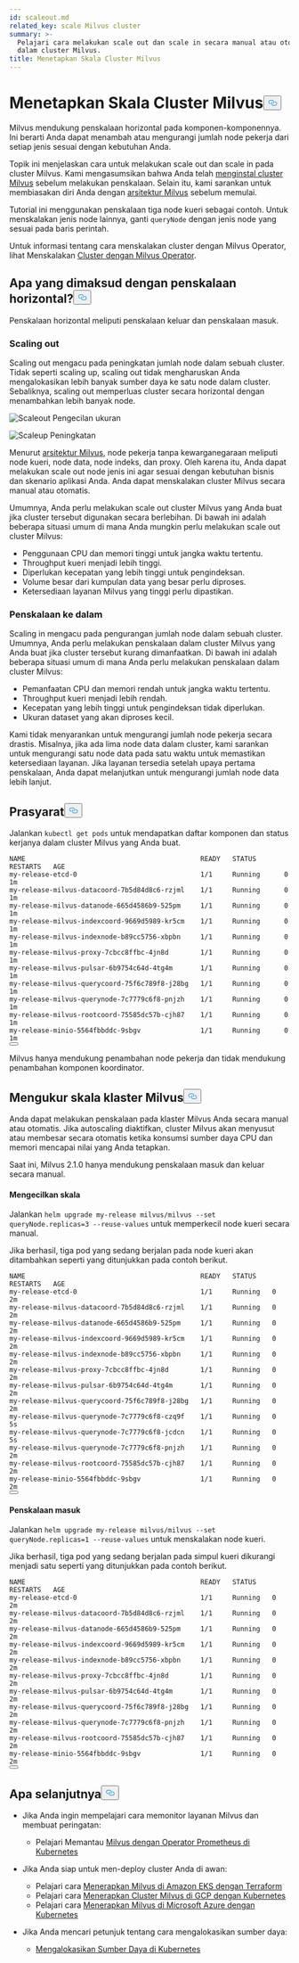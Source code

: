 ```yaml
---
id: scaleout.md
related_key: scale Milvus cluster
summary: >-
  Pelajari cara melakukan scale out dan scale in secara manual atau otomatis
  dalam cluster Milvus.
title: Menetapkan Skala Cluster Milvus
---
```

<h1 id="Scale-a-Milvus-Cluster" class="common-anchor-header">Menetapkan Skala Cluster Milvus<button data-href="#Scale-a-Milvus-Cluster" class="anchor-icon" translate="no">
      <svg translate="no"
        aria-hidden="true"
        focusable="false"
        height="20"
        version="1.1"
        viewBox="0 0 16 16"
        width="16"
      >
        <path
          fill="#0092E4"
          fill-rule="evenodd"
          d="M4 9h1v1H4c-1.5 0-3-1.69-3-3.5S2.55 3 4 3h4c1.45 0 3 1.69 3 3.5 0 1.41-.91 2.72-2 3.25V8.59c.58-.45 1-1.27 1-2.09C10 5.22 8.98 4 8 4H4c-.98 0-2 1.22-2 2.5S3 9 4 9zm9-3h-1v1h1c1 0 2 1.22 2 2.5S13.98 12 13 12H9c-.98 0-2-1.22-2-2.5 0-.83.42-1.64 1-2.09V6.25c-1.09.53-2 1.84-2 3.25C6 11.31 7.55 13 9 13h4c1.45 0 3-1.69 3-3.5S14.5 6 13 6z"
        ></path>
      </svg>
    </button></h1><p>Milvus mendukung penskalaan horizontal pada komponen-komponennya. Ini berarti Anda dapat menambah atau mengurangi jumlah node pekerja dari setiap jenis sesuai dengan kebutuhan Anda.</p>
<p>Topik ini menjelaskan cara untuk melakukan scale out dan scale in pada cluster Milvus. Kami mengasumsikan bahwa Anda telah <a href="/docs/id/install_cluster-helm.md">menginstal cluster Milvus</a> sebelum melakukan penskalaan. Selain itu, kami sarankan untuk membiasakan diri Anda dengan <a href="/docs/id/architecture_overview.md">arsitektur Milvus</a> sebelum memulai.</p>
<p>Tutorial ini menggunakan penskalaan tiga node kueri sebagai contoh. Untuk menskalakan jenis node lainnya, ganti <code translate="no">queryNode</code> dengan jenis node yang sesuai pada baris perintah.</p>
<div class="alert note">
<p>Untuk informasi tentang cara menskalakan cluster dengan Milvus Operator, lihat Menskalakan <a href="https://github.com/zilliztech/milvus-operator/blob/main/docs/administration/scale-a-milvus-cluster.md">Cluster dengan Milvus Operator</a>.</p>
</div>
<h2 id="What-is-horizontal-scaling" class="common-anchor-header">Apa yang dimaksud dengan penskalaan horizontal?<button data-href="#What-is-horizontal-scaling" class="anchor-icon" translate="no">
      <svg translate="no"
        aria-hidden="true"
        focusable="false"
        height="20"
        version="1.1"
        viewBox="0 0 16 16"
        width="16"
      >
        <path
          fill="#0092E4"
          fill-rule="evenodd"
          d="M4 9h1v1H4c-1.5 0-3-1.69-3-3.5S2.55 3 4 3h4c1.45 0 3 1.69 3 3.5 0 1.41-.91 2.72-2 3.25V8.59c.58-.45 1-1.27 1-2.09C10 5.22 8.98 4 8 4H4c-.98 0-2 1.22-2 2.5S3 9 4 9zm9-3h-1v1h1c1 0 2 1.22 2 2.5S13.98 12 13 12H9c-.98 0-2-1.22-2-2.5 0-.83.42-1.64 1-2.09V6.25c-1.09.53-2 1.84-2 3.25C6 11.31 7.55 13 9 13h4c1.45 0 3-1.69 3-3.5S14.5 6 13 6z"
        ></path>
      </svg>
    </button></h2><p>Penskalaan horizontal meliputi penskalaan keluar dan penskalaan masuk.</p>
<h3 id="Scaling-out" class="common-anchor-header">Scaling out</h3><p>Scaling out mengacu pada peningkatan jumlah node dalam sebuah cluster. Tidak seperti scaling up, scaling out tidak mengharuskan Anda mengalokasikan lebih banyak sumber daya ke satu node dalam cluster. Sebaliknya, scaling out memperluas cluster secara horizontal dengan menambahkan lebih banyak node.</p>
<p>
  
   <span class="img-wrapper"> <img translate="no" src="/docs/v2.5.x/assets/scale_out.jpg" alt="Scaleout" class="doc-image" id="scaleout" />
    Pengecilan </span> <span class="img-wrapper"> <span>ukuran</span> </span></p>
<p>
  
   <span class="img-wrapper"> <img translate="no" src="/docs/v2.5.x/assets/scale_up.jpg" alt="Scaleup" class="doc-image" id="scaleup" />
   </span> <span class="img-wrapper"> <span>Peningkatan</span> </span></p>
<p>Menurut <a href="/docs/id/architecture_overview.md">arsitektur Milvus</a>, node pekerja tanpa kewarganegaraan meliputi node kueri, node data, node indeks, dan proxy. Oleh karena itu, Anda dapat melakukan scale out node jenis ini agar sesuai dengan kebutuhan bisnis dan skenario aplikasi Anda. Anda dapat menskalakan cluster Milvus secara manual atau otomatis.</p>
<p>Umumnya, Anda perlu melakukan scale out cluster Milvus yang Anda buat jika cluster tersebut digunakan secara berlebihan. Di bawah ini adalah beberapa situasi umum di mana Anda mungkin perlu melakukan scale out cluster Milvus:</p>
<ul>
<li>Penggunaan CPU dan memori tinggi untuk jangka waktu tertentu.</li>
<li>Throughput kueri menjadi lebih tinggi.</li>
<li>Diperlukan kecepatan yang lebih tinggi untuk pengindeksan.</li>
<li>Volume besar dari kumpulan data yang besar perlu diproses.</li>
<li>Ketersediaan layanan Milvus yang tinggi perlu dipastikan.</li>
</ul>
<h3 id="Scaling-in" class="common-anchor-header">Penskalaan ke dalam</h3><p>Scaling in mengacu pada pengurangan jumlah node dalam sebuah cluster. Umumnya, Anda perlu melakukan penskalaan dalam cluster Milvus yang Anda buat jika cluster tersebut kurang dimanfaatkan. Di bawah ini adalah beberapa situasi umum di mana Anda perlu melakukan penskalaan dalam cluster Milvus:</p>
<ul>
<li>Pemanfaatan CPU dan memori rendah untuk jangka waktu tertentu.</li>
<li>Throughput kueri menjadi lebih rendah.</li>
<li>Kecepatan yang lebih tinggi untuk pengindeksan tidak diperlukan.</li>
<li>Ukuran dataset yang akan diproses kecil.</li>
</ul>
<div class="alert note">
Kami tidak menyarankan untuk mengurangi jumlah node pekerja secara drastis. Misalnya, jika ada lima node data dalam cluster, kami sarankan untuk mengurangi satu node data pada satu waktu untuk memastikan ketersediaan layanan. Jika layanan tersedia setelah upaya pertama penskalaan, Anda dapat melanjutkan untuk mengurangi jumlah node data lebih lanjut.</div>
<h2 id="Prerequisites" class="common-anchor-header">Prasyarat<button data-href="#Prerequisites" class="anchor-icon" translate="no">
      <svg translate="no"
        aria-hidden="true"
        focusable="false"
        height="20"
        version="1.1"
        viewBox="0 0 16 16"
        width="16"
      >
        <path
          fill="#0092E4"
          fill-rule="evenodd"
          d="M4 9h1v1H4c-1.5 0-3-1.69-3-3.5S2.55 3 4 3h4c1.45 0 3 1.69 3 3.5 0 1.41-.91 2.72-2 3.25V8.59c.58-.45 1-1.27 1-2.09C10 5.22 8.98 4 8 4H4c-.98 0-2 1.22-2 2.5S3 9 4 9zm9-3h-1v1h1c1 0 2 1.22 2 2.5S13.98 12 13 12H9c-.98 0-2-1.22-2-2.5 0-.83.42-1.64 1-2.09V6.25c-1.09.53-2 1.84-2 3.25C6 11.31 7.55 13 9 13h4c1.45 0 3-1.69 3-3.5S14.5 6 13 6z"
        ></path>
      </svg>
    </button></h2><p>Jalankan <code translate="no">kubectl get pods</code> untuk mendapatkan daftar komponen dan status kerjanya dalam cluster Milvus yang Anda buat.</p>
<pre><code translate="no">NAME                                            READY   STATUS       RESTARTS   AGE
my-release-etcd-0                               1/1     Running      0          1m
my-release-milvus-datacoord-7b5d84d8c6-rzjml    1/1     Running      0          1m
my-release-milvus-datanode-665d4586b9-525pm     1/1     Running      0          1m
my-release-milvus-indexcoord-9669d5989-kr5cm    1/1     Running      0          1m
my-release-milvus-indexnode-b89cc5756-xbpbn     1/1     Running      0          1m
my-release-milvus-proxy-7cbcc8ffbc-4jn8d        1/1     Running      0          1m
my-release-milvus-pulsar-6b9754c64d-4tg4m       1/1     Running      0          1m
my-release-milvus-querycoord-75f6c789f8-j28bg   1/1     Running      0          1m
my-release-milvus-querynode-7c7779c6f8-pnjzh    1/1     Running      0          1m
my-release-milvus-rootcoord-75585dc57b-cjh87    1/1     Running      0          1m
my-release-minio-5564fbbddc-9sbgv               1/1     Running      0          1m 
<button class="copy-code-btn"></button></code></pre>
<div class="alert note">
Milvus hanya mendukung penambahan node pekerja dan tidak mendukung penambahan komponen koordinator.</div>
<h2 id="Scale-a-Milvus-cluster" class="common-anchor-header">Mengukur skala klaster Milvus<button data-href="#Scale-a-Milvus-cluster" class="anchor-icon" translate="no">
      <svg translate="no"
        aria-hidden="true"
        focusable="false"
        height="20"
        version="1.1"
        viewBox="0 0 16 16"
        width="16"
      >
        <path
          fill="#0092E4"
          fill-rule="evenodd"
          d="M4 9h1v1H4c-1.5 0-3-1.69-3-3.5S2.55 3 4 3h4c1.45 0 3 1.69 3 3.5 0 1.41-.91 2.72-2 3.25V8.59c.58-.45 1-1.27 1-2.09C10 5.22 8.98 4 8 4H4c-.98 0-2 1.22-2 2.5S3 9 4 9zm9-3h-1v1h1c1 0 2 1.22 2 2.5S13.98 12 13 12H9c-.98 0-2-1.22-2-2.5 0-.83.42-1.64 1-2.09V6.25c-1.09.53-2 1.84-2 3.25C6 11.31 7.55 13 9 13h4c1.45 0 3-1.69 3-3.5S14.5 6 13 6z"
        ></path>
      </svg>
    </button></h2><p>Anda dapat melakukan penskalaan pada klaster Milvus Anda secara manual atau otomatis. Jika autoscaling diaktifkan, cluster Milvus akan menyusut atau membesar secara otomatis ketika konsumsi sumber daya CPU dan memori mencapai nilai yang Anda tetapkan.</p>
<p>Saat ini, Milvus 2.1.0 hanya mendukung penskalaan masuk dan keluar secara manual.</p>
<h4 id="Scaling-out" class="common-anchor-header">Mengecilkan skala</h4><p>Jalankan <code translate="no">helm upgrade my-release milvus/milvus --set queryNode.replicas=3 --reuse-values</code> untuk memperkecil node kueri secara manual.</p>
<p>Jika berhasil, tiga pod yang sedang berjalan pada node kueri akan ditambahkan seperti yang ditunjukkan pada contoh berikut.</p>
<pre><code translate="no">NAME                                            READY   STATUS    RESTARTS   AGE
my-release-etcd-0                               1/1     Running   0          2m
my-release-milvus-datacoord-7b5d84d8c6-rzjml    1/1     Running   0          2m
my-release-milvus-datanode-665d4586b9-525pm     1/1     Running   0          2m
my-release-milvus-indexcoord-9669d5989-kr5cm    1/1     Running   0          2m
my-release-milvus-indexnode-b89cc5756-xbpbn     1/1     Running   0          2m
my-release-milvus-proxy-7cbcc8ffbc-4jn8d        1/1     Running   0          2m
my-release-milvus-pulsar-6b9754c64d-4tg4m       1/1     Running   0          2m
my-release-milvus-querycoord-75f6c789f8-j28bg   1/1     Running   0          2m
my-release-milvus-querynode-7c7779c6f8-czq9f    1/1     Running   0          5s
my-release-milvus-querynode-7c7779c6f8-jcdcn    1/1     Running   0          5s
my-release-milvus-querynode-7c7779c6f8-pnjzh    1/1     Running   0          2m
my-release-milvus-rootcoord-75585dc57b-cjh87    1/1     Running   0          2m
my-release-minio-5564fbbddc-9sbgv               1/1     Running   0          2m
<button class="copy-code-btn"></button></code></pre>
<h4 id="Scaling-in" class="common-anchor-header">Penskalaan masuk</h4><p>Jalankan <code translate="no">helm upgrade my-release milvus/milvus --set queryNode.replicas=1 --reuse-values</code> untuk menskalakan node kueri.</p>
<p>Jika berhasil, tiga pod yang sedang berjalan pada simpul kueri dikurangi menjadi satu seperti yang ditunjukkan pada contoh berikut.</p>
<pre><code translate="no">NAME                                            READY   STATUS    RESTARTS   AGE
my-release-etcd-0                               1/1     Running   0          2m
my-release-milvus-datacoord-7b5d84d8c6-rzjml    1/1     Running   0          2m
my-release-milvus-datanode-665d4586b9-525pm     1/1     Running   0          2m
my-release-milvus-indexcoord-9669d5989-kr5cm    1/1     Running   0          2m
my-release-milvus-indexnode-b89cc5756-xbpbn     1/1     Running   0          2m
my-release-milvus-proxy-7cbcc8ffbc-4jn8d        1/1     Running   0          2m
my-release-milvus-pulsar-6b9754c64d-4tg4m       1/1     Running   0          2m
my-release-milvus-querycoord-75f6c789f8-j28bg   1/1     Running   0          2m
my-release-milvus-querynode-7c7779c6f8-pnjzh    1/1     Running   0          2m
my-release-milvus-rootcoord-75585dc57b-cjh87    1/1     Running   0          2m
my-release-minio-5564fbbddc-9sbgv               1/1     Running   0          2m
<button class="copy-code-btn"></button></code></pre>
<h2 id="Whats-next" class="common-anchor-header">Apa selanjutnya<button data-href="#Whats-next" class="anchor-icon" translate="no">
      <svg translate="no"
        aria-hidden="true"
        focusable="false"
        height="20"
        version="1.1"
        viewBox="0 0 16 16"
        width="16"
      >
        <path
          fill="#0092E4"
          fill-rule="evenodd"
          d="M4 9h1v1H4c-1.5 0-3-1.69-3-3.5S2.55 3 4 3h4c1.45 0 3 1.69 3 3.5 0 1.41-.91 2.72-2 3.25V8.59c.58-.45 1-1.27 1-2.09C10 5.22 8.98 4 8 4H4c-.98 0-2 1.22-2 2.5S3 9 4 9zm9-3h-1v1h1c1 0 2 1.22 2 2.5S13.98 12 13 12H9c-.98 0-2-1.22-2-2.5 0-.83.42-1.64 1-2.09V6.25c-1.09.53-2 1.84-2 3.25C6 11.31 7.55 13 9 13h4c1.45 0 3-1.69 3-3.5S14.5 6 13 6z"
        ></path>
      </svg>
    </button></h2><ul>
<li><p>Jika Anda ingin mempelajari cara memonitor layanan Milvus dan membuat peringatan:</p>
<ul>
<li>Pelajari Memantau <a href="/docs/id/monitor.md">Milvus dengan Operator Prometheus di Kubernetes</a></li>
</ul></li>
<li><p>Jika Anda siap untuk men-deploy cluster Anda di awan:</p>
<ul>
<li>Pelajari cara <a href="/docs/id/eks.md">Menerapkan Milvus di Amazon EKS dengan Terraform</a></li>
<li>Pelajari cara <a href="/docs/id/gcp.md">Menerapkan Cluster Milvus di GCP dengan Kubernetes</a></li>
<li>Pelajari cara <a href="/docs/id/azure.md">Menerapkan Milvus di Microsoft Azure dengan Kubernetes</a></li>
</ul></li>
<li><p>Jika Anda mencari petunjuk tentang cara mengalokasikan sumber daya:</p>
<ul>
<li><a href="/docs/id/allocate.md#standalone">Mengalokasikan Sumber Daya di Kubernetes</a></li>
</ul></li>
</ul>
